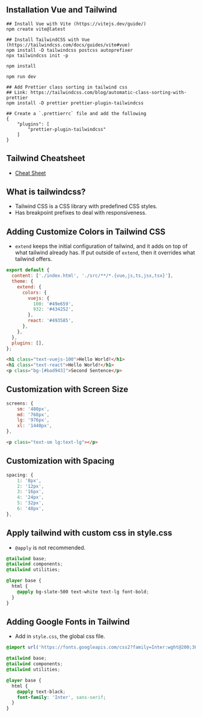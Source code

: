## Installation Vue and Tailwind

```
## Install Vue with Vite (https://vitejs.dev/guide/)
npm create vite@latest

## Install TailwindCSS with Vue (https://tailwindcss.com/docs/guides/vite#vue)
npm install -D tailwindcss postcss autoprefixer
npx tailwindcss init -p

npm install

npm run dev
```

```
## Add Prettier class sorting in tailwind css
## Link: https://tailwindcss.com/blog/automatic-class-sorting-with-prettier
npm install -D prettier prettier-plugin-tailwindcss

## Create a `.prettierrc` file and add the following
{
    "plugins": [
        "prettier-plugin-tailwindcss"
    ]
}
```

## Tailwind Cheatsheet

- [Cheat Sheet](https://tailwindcomponents.com/cheatsheet/)

## What is tailwindcss?

- Tailwind CSS is a CSS library with predefined CSS styles.
- Has breakpoint prefixes to deal with responsiveness.

## Adding Customize Colors in Tailwind CSS

- `extend` keeps the initial configuration of tailwind, and it adds on top of what tailwind already has. If put outside of `extend`, then it overrides what tailwind offers.

```js
export default {
  content: ['./index.html', './src/**/*.{vue,js,ts,jsx,tsx}'],
  theme: {
    extend: {
      colors: {
        vuejs: {
          100: '#49e659',
          932: '#434252',
        },
        react: '#493585',
      },
    },
  },
  plugins: [],
};
```

```html
<h1 class="text-vuejs-100">Hello World!</h1>
<h1 class="text-react">Hello World!</h1>
<p class="bg-[#bad943]">Second Sentence</p>
```

## Customization with Screen Size

```js
screens: {
    sm: '480px',
    md: '768px',
    lg: '976px',
    xl: '1440px',
},
```

```html
<p class="text-sm lg:text-lg"></p>
```

## Customization with Spacing

```js
spacing: {
    1: '8px',
    2: '12px',
    3: '16px',
    4: '24px',
    5: '32px',
    6: '48px',
},
```

## Apply tailwind with custom css in style.css

- `@apply` is not recommended.

```css
@tailwind base;
@tailwind components;
@tailwind utilities;

@layer base {
  html {
    @apply bg-slate-500 text-white text-lg font-bold;
  }
}
```

## Adding Google Fonts in Tailwind

- Add in `style.css`, the global css file.

```css
@import url('https://fonts.googleapis.com/css2?family=Inter:wght@200;300;400;800&display=swap');

@tailwind base;
@tailwind components;
@tailwind utilities;

@layer base {
  html {
    @apply text-black;
    font-family: 'Inter', sans-serif;
  }
}
```
